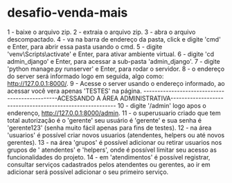# desafio-venda-mais
 
1 - baixe o arquivo zip.
2 - extraia o arquivo zip.
3 - abra o arquivo descompactado.
4 - va na barra de endereço da pasta, click e digite 'cmd' e Enter, para abrir essa pasta usando o cmd.
5 - digite 'venv\Scripts\activate' e Enter, para ativar ambiente virtual.
6 - digite 'cd admin_django' e Enter, para acessar a sub-pasta 'admin_django'.
7 - digite 'python manage.py runserver' e Enter, para rodar o servidor.
8 - o endereço do server será informado logo em seguida, algo como: http://127.0.0.1:8000/. 
9 - Acesse o server usando o endereço informado, ao acessar você vera apenas 'TESTES' na página.
-----------------------------------------------ACESSANDO A ÁREA ADMINISTRATIVA----------------------------------------------------------
10 - digite '/admin' logo apos o enderenço, http://127.0.0.1:8000/admin.
11 - o superusuario criado que tem total autorização é o 'gerente' seu usuário é 'gerente' e sua senha é 'gerente123' (senha muito fácil apenas para fins de testes).
12 - na área 'usuarios' é possível criar novos usuarios (atendentes, helpers ou até novos gerentes).
13 - na área 'grupos' é possível adicionar ou retirar usuarios nos grupos de ' atendentes' e 'helpers', onde é possível limitar seu acesso as funcionalidades do projeto.
14 - em 'atendimentos' é possível registrar, consultar serviços cadastrados pelos atendentes ou gerentes, ao ir em adicionar será possível adicionar o seu primeiro serviço.
